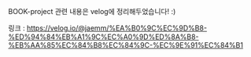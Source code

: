 BOOK-project 관련 내용은 velog에 정리해두었습니다! :)

링크 : 
https://velog.io/@jaemm/%EA%B0%9C%EC%9D%B8-%ED%94%84%EB%A1%9C%EC%A0%9D%ED%8A%B8-%EB%AA%85%EC%84%B8%EC%84%9C-%EC%9E%91%EC%84%B1
